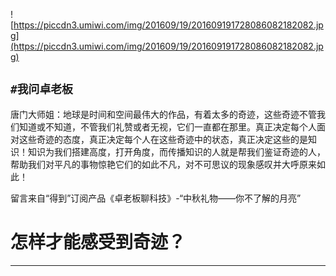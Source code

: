 ![https://piccdn3.umiwi.com/img/201609/19/201609191728086082182082.jpg](https://piccdn3.umiwi.com/img/201609/19/201609191728086082182082.jpg)

## `#我问卓老板`

唐门大师姐：地球是时间和空间最伟大的作品，有着太多的奇迹，这些奇迹不管我们知道或不知道，不管我们礼赞或者无视，它们一直都在那里。真正决定每个人面对这些奇迹的态度，真正决定每个人在这些奇迹中的状态，真正决定这些的是知识！知识为我们搭建高度，打开角度，而传播知识的人就是帮我们鉴证奇迹的人，帮助我们对平凡的事物惊艳它们的如此不凡，对不可思议的现象感叹并大呼原来如此！

留言来自“得到”订阅产品《卓老板聊科技》-“中秋礼物——你不了解的月亮”

# 怎样才能感受到奇迹？

---
